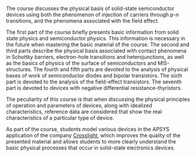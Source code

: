 The course discusses the physical basis of solid-state semiconductor devices using both the phenomenon of injection of carriers through p-n transitions, and the phenomena associated with the field effect.

The first part of the course briefly presents basic information from solid state physics and semiconductor physics. This information is necessary in the future when mastering the basic material of the course. The second and third parts describe the physical basis associated with contact phenomena in Schottky barriers, electron-hole transitions and heterojunctions, as well as the basics of physics of the surface of semiconductors and MIS-structures. The fourth and fifth parts are devoted to the analysis of physical bases of work of semiconductor diodes and bipolar transistors. The sixth part is devoted to the analysis of the field-effect transistors. The seventh part is devoted to devices with negative differential resistance-thyristors.

The peculiarity of this course is that when discussing the physical principles of operation and parameters of devices, along with idealized characteristics, reference data are considered that show the real characteristics of a particular type of device.

As part of the course, students model various devices in the APSYS application of the company [Crosslight](https://crosslight.com/), which improves the quality of the presented material and allows students to more clearly understand the basic physical processes that occur in solid-state electronics devices.